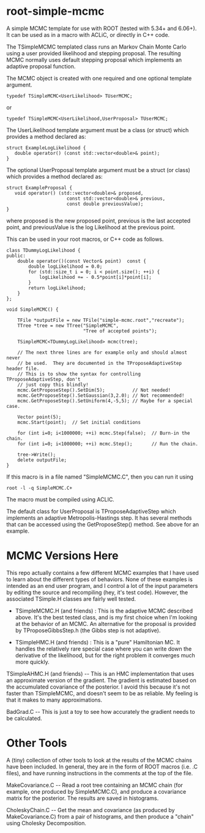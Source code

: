 # root-simple-mcmc

A simple MCMC template for use with ROOT (tested with 5.34+ and 6.06+).  It
can be used as in a macro with ACLiC, or directly in C++ code.

The TSimpleMCMC templated class runs an Markov Chain Monte Carlo using a
user provided likelihood and stepping proposal.  The resulting MCMC
normally uses default stepping proposal which implements an adaptive
proposal function.  

The MCMC object is created with one required and one optional template argument.

```
typedef TSimpleMCMC<UserLikelihood> TUserMCMC;
```

or 
	
```
typedef TSimpleMCMC<UserLikelihood,UserProposal> TUserMCMC;
```

The UserLikelihood template argument must be a class (or struct) which
provides a method declared as:

```
struct ExampleLogLikelihood {
   double operator() (const std::vector<double>& point);
}
```

The optional UserProposal template argument must be a struct (or class)
which provides a method declared as:

```
struct ExampleProposal {
   void operator() (std::vector<double>& proposed,
                      const std::vector<double>& previous,
                      const double previousValue);
}
```

where proposed is the new proposed point, previous is the last
accepted point, and previousValue is the log Likelihood at the
previous point.

This can be used in your root macros, or C++ code as follows.

```
class TDummyLogLikelihood {
public:
    double operator()(const Vector& point)  const {
        double logLikelihood = 0.0;
        for (std::size_t i = 0; i < point.size(); ++i) {
            logLikelihood += - 0.5*point[i]*point[i];
        }
        return logLikelihood;
    }
};

void SimpleMCMC() {

    TFile *outputFile = new TFile("simple-mcmc.root","recreate");
    TTree *tree = new TTree("SimpleMCMC",
                            "Tree of accepted points");

    TSimpleMCMC<TDummyLogLikelihood> mcmc(tree);

    // The next three lines are for example only and should almost never
    // be used.  They are documented in the TProposeAdaptiveStep header file.  
    // This is to show the syntax for controlling TProposeAdaptiveStep, don't 
    // just copy this blindly!
    mcmc.GetProposeStep().SetDim(5);          // Not needed!
    mcmc.GetProposeStep().SetGaussian(3,2.0); // Not recommended!
    mcmc.GetProposeStep().SetUniform(4,-5,5); // Maybe for a special case.

    Vector point(5);
    mcmc.Start(point);  // Set initial conditions

    for (int i=0; i<1000000; ++i) mcmc.Step(false);  // Burn-in the chain.
    for (int i=0; i<1000000; ++i) mcmc.Step();       // Run the chain.

    tree->Write();
    delete outputFile;
}
```

If this macro is in a file named "SimpleMCMC.C", then you can run it using

```
root -l -q SimpleMCMC.C+
```

The macro must be compiled using ACLIC.

The default class for UserProposal is TProposeAdaptiveStep which
implements an adaptive Metropolis-Hastings step.  It has several methods
that can be accessed using the GetProposeStep() method.  See above for an
example.

# MCMC Versions Here

This repo actually contains a few different MCMC examples that I have used
to learn about the different types of behaviors.  None of these examples is
intended as an end user program, and I control a lot of the input
parameters by editing the source and recompiling (hey, it's test code).
However, the associated TSimple<blah>.H classes are fairly well tested.

- TSimpleMCMC.H (and friends) : This is the adaptive MCMC described above.
It's the best tested class, and is my first choice when I'm looking at the
behavior of an MCMC.  An alternative for the proposal is provided by
TProposeGibbsStep.h (the Gibbs step is not adaptive).

- TSimpleHMC.H (and friends) : This is a "pure" Hamiltonian MC.  It handles
the relatively rare special case where you can write down the derivative of
the likelihood, but for the right problem it converges much more quickly.

TSimpleAHMC.H (and friends) -- This is an HMC implementation that uses an
approximate version of the gradient.  The gradient is estimated based on
the accumulated covariance of the posterior.  I avoid this because it's not
faster than TSimpleMCMC, and doesn't seem to be as reliable.  My feeling is
that it makes to many approximations.

BadGrad.C -- This is just a toy to see how accurately the gradient needs to
be calculated.

# Other Tools

A (tiny) collection of other tools to look at the results of the MCMC
chains have been included.  In general, they are in the form of ROOT macros
(i.e. .C files), and have running instructions in the comments at the top
of the file.

MakeCovariance.C -- Read a root tree containing an MCMC chain (for example,
one produced by SimpleMCMC.C), and produce a covariance matrix for the
posterior.  The results are saved in histograms.

CholeskyChain.C -- Get the mean and covariance (as produced by
MakeCovariance.C) from a pair of histograms, and then produce a "chain"
using Cholesky Decomposition.   
